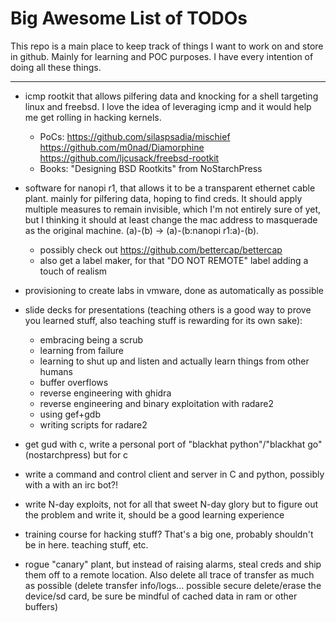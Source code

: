 # Big Awesome List of TODOs 

This repo is a main place to keep track of things I want to work on and store in github. Mainly for learning and POC purposes. I have every intention of doing all these things.

---

* icmp rootkit that allows pilfering data and knocking for a shell targeting linux and freebsd. I love the idea of leveraging icmp and it would help me get rolling in hacking kernels.
    * PoCs: https://github.com/silaspsadia/mischief https://github.com/m0nad/Diamorphine https://github.com/ljcusack/freebsd-rootkit
    * Books: "Designing BSD Rootkits" from NoStarchPress

* software for nanopi r1, that allows it to be a transparent ethernet cable plant. mainly for pilfering data, hoping to find creds. It should apply multiple measures to remain invisible, which I'm not entirely sure of yet, but I thinking it should at least change the mac address to masquerade as the original machine. (a)-(b) -> (a)-(b:nanopi r1:a)-(b). 
    * possibly check out https://github.com/bettercap/bettercap
    * also get a label maker, for that "DO NOT REMOTE" label adding a touch of realism

* provisioning to create labs in vmware, done as automatically as possible

* slide decks for presentations (teaching others is a good way to prove you learned stuff, also teaching stuff is rewarding for its own sake):
    * embracing being a scrub
    * learning from failure
    * learning to shut up and listen and actually learn things from other humans
    * buffer overflows
    * reverse engineering with ghidra
    * reverse engineering and binary exploitation with radare2
    * using gef+gdb
    * writing scripts for radare2

* get gud with c, write a personal port of "blackhat python"/"blackhat go" (nostarchpress) but for c

* write a command and control client and server in C and python, possibly with a with an irc bot?! 

* write N-day exploits, not for all that sweet N-day glory but to figure out the problem and write it, should be a good learning experience

* training course for hacking stuff? That's a big one, probably shouldn't be in here. teaching stuff, etc.

* rogue "canary" plant, but instead of raising alarms, steal creds and ship them off to a remote location. Also delete all trace of transfer as much as possible (delete transfer info/logs... possible secure delete/erase the device/sd card, be sure be mindful of cached data in ram or other buffers)

